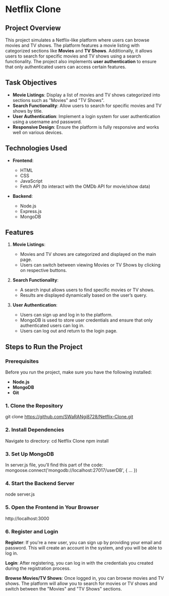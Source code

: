 # Netflix Clone 

## Project Overview

This project simulates a Netflix-like platform where users can browse movies and TV shows. The platform features a movie listing with categorized sections like **Movies** and **TV Shows**. Additionally, it allows users to search for specific movies and TV shows using a search functionality. The project also implements **user authentication** to ensure that only authenticated users can access certain features.

## Task Objectives

- **Movie Listings**: Display a list of movies and TV shows categorized into sections such as "Movies" and "TV Shows".
- **Search Functionality**: Allow users to search for specific movies and TV shows by title.
- **User Authentication**: Implement a login system for user authentication using a username and password.
- **Responsive Design**: Ensure the platform is fully responsive and works well on various devices.

## Technologies Used

- **Frontend**:
  - HTML
  - CSS
  - JavaScript
  - Fetch API (to interact with the OMDb API for movie/show data)
    
- **Backend**:
  - Node.js 
  - Express.js 
  - MongoDB 

## Features

1. **Movie Listings**:
   - Movies and TV shows are categorized and displayed on the main page.
   - Users can switch between viewing Movies or TV Shows by clicking on respective buttons.

2. **Search Functionality**:
   - A search input allows users to find specific movies or TV shows.
   - Results are displayed dynamically based on the user’s query.

3. **User Authentication**:
   - Users can sign up and log in to the platform.
   - MongoDB is used to store user credentials and ensure that only authenticated users can log in.
   - Users can log out and return to the login page.

## Steps to Run the Project

### Prerequisites

Before you run the project, make sure you have the following installed:

- **Node.js** 
- **MongoDB** 
- **Git** 

### 1. Clone the Repository
git clone https://github.com/SWaRANgi8728/Netflix-Clone.git

### 2. Install Dependencies
Navigate to directory:
cd Netflix Clone
npm install

### 3. Set Up MongoDB
In server.js file, you’ll find this part of the code:
mongoose.connect('mongodb://localhost:27017/userDB', { ... })

### 4. Start the Backend Server
node server.js

### 5. Open the Frontend in Your Browser
http://localhost:3000

### 6. Register and Login
**Register**:
If you're a new user, you can sign up by providing your email and password.
This will create an account in the system, and you will be able to log in.

**Login**:
After registering, you can log in with the credentials you created during the registration process.

**Browse Movies/TV Shows**:
Once logged in, you can browse movies and TV shows. The platform will allow you to search for movies or TV shows and switch between the "Movies" and "TV Shows" sections.




